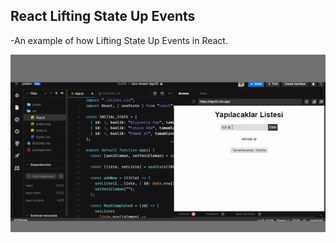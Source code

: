 ## React Lifting State Up Events

-An example of how Lifting State Up Events in React.

![gif](https://raw.githubusercontent.com/yhekim/TODO_LIST/main/todo_list_2.gif)